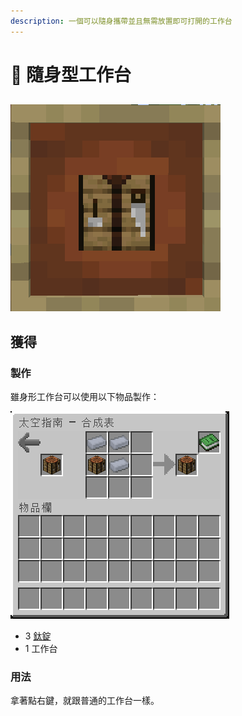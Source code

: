 ```yaml
---
description: 一個可以隨身攜帶並且無需放置即可打開的工作台
---
```


# 🎲 隨身型工作台

##

![](<../.gitbook/assets/image (227) (1).png>)

## 獲得

### 製作

雖身形工作台可以使用以下物品製作：

![](<../.gitbook/assets/image (220) (1) (1) (1) (1).png>)



* 3 [鈦錠](titanium-ingot.md)
* 1 工作台

### 用法

拿著點右鍵，就跟普通的工作台一樣。
